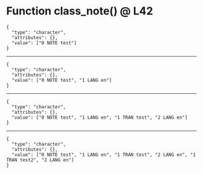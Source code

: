 # Function class_note() @ L42

    {
      "type": "character",
      "attributes": {},
      "value": ["0 NOTE test"]
    }

---

    {
      "type": "character",
      "attributes": {},
      "value": ["0 NOTE test", "1 LANG en"]
    }

---

    {
      "type": "character",
      "attributes": {},
      "value": ["0 NOTE test", "1 LANG en", "1 TRAN test", "2 LANG en"]
    }

---

    {
      "type": "character",
      "attributes": {},
      "value": ["0 NOTE test", "1 LANG en", "1 TRAN test", "2 LANG en", "1 TRAN test2", "2 LANG en"]
    }


